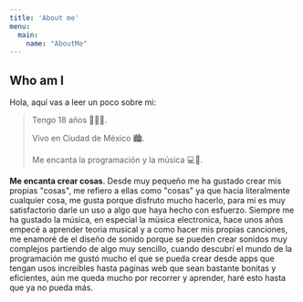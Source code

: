 ```yaml
---
title: 'About me'
menu:
  main:
    name: "AboutMe"
---
```


## Who am I

Hola, aquí vas a leer un poco sobre mi:

> Tengo 18 años 👨🏻‍🚀.
> 
> Vivo en Ciudad de México 🏙.
> 
> Me encanta la programación y la música 💻🎹.

**Me encanta crear cosas**.
Desde muy pequeño me ha gustado crear mis propias "cosas", me refiero a ellas como "cosas" ya que hacia literalmente cualquier cosa, me gusta porque disfruto mucho hacerlo, para mi es muy satisfactorio darle un uso a algo que haya hecho con esfuerzo. Siempre me ha gustado la música, en especial la müsica electronica, hace unos años empecé a aprender teoria musical y a como hacer mis propias canciones, me enamoré de el diseño de sonido porque se pueden crear sonidos muy complejos partiendo de algo muy sencillo, cuando descubrí el mundo de la programación me gustó mucho el que se pueda crear desde apps que tengan usos increíbles hasta paginas web que sean bastante bonitas y eficientes, aún me queda mucho por recorrer y aprender, haré esto hasta que ya no pueda más. 
